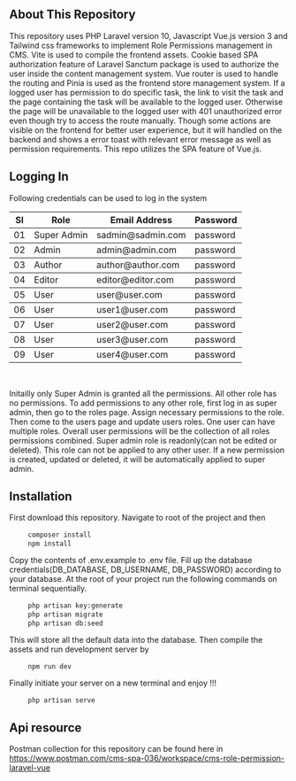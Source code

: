 ## About This Repository

This repository uses PHP Laravel version 10, Javascript Vue.js version 3 and Tailwind css frameworks to implement Role Permissions management in CMS. Vite is used to compile the frontend assets. Cookie based SPA authorization feature of Laravel Sanctum package is used to authorize the user inside the content management system. Vue router is used to handle the routing and Pinia is used as the frontend store management system. If a logged user has permission to do specific task, the link to visit the task and the page containing the task will be available to the logged user. Otherwise the page will be unavailable to the logged user with 401 unauthorized error even though try to access the route manually. Though some actions are visible on the frontend for better user experience, but it will handled on the backend and shows a error toast with relevant error message as well as permission requirements. This repo utilizes the SPA feature of Vue.js.

## Logging In

Following credentials can be used to log in the system

<table>
    <thead>
       <tr>
            <th>Sl</th>
            <th>Role</th>
            <th>Email Address</th>
            <th>Password</th>
       </tr> 
    </thead>
    <tbody>
        <tr>
            <td>01</td>
            <td>Super Admin</td>
            <td>sadmin@sadmin.com</td>
            <td>password</td>
        </tr>
    </tbody>
    <tbody>
        <tr>
            <td>02</td>
            <td>Admin</td>
            <td>admin@admin.com</td>
            <td>password</td>
        </tr>
    </tbody>
        <tbody>
        <tr>
            <td>03</td>
            <td>Author</td>
            <td>author@author.com</td>
            <td>password</td>
        </tr>
    </tbody>
        <tbody>
        <tr>
            <td>04</td>
            <td>Editor</td>
            <td>editor@editor.com</td>
            <td>password</td>
        </tr>
    </tbody>
        <tbody>
        <tr>
            <td>05</td>
            <td>User</td>
            <td>user@user.com</td>
            <td>password</td>
        </tr>
    </tbody>
        <tbody>
        <tr>
            <td>06</td>
            <td>User</td>
            <td>user1@user.com</td>
            <td>password</td>
        </tr>
    </tbody>
        <tbody>
        <tr>
            <td>07</td>
            <td>User</td>
            <td>user2@user.com</td>
            <td>password</td>
        </tr>
    </tbody>
        <tbody>
        <tr>
            <td>08</td>
            <td>User</td>
            <td>user3@user.com</td>
            <td>password</td>
        </tr>
    </tbody>
        <tbody>
        <tr>
            <td>09</td>
            <td>User</td>
            <td>user4@user.com</td>
            <td>password</td>
        </tr>
    </tbody>
</table>
<br>

Initailly only Super Admin is granted all the permissions. All other role has no permissions. To add permissions to any other role, first log in as super admin, then go to the roles page. Assign necessary permissions to the role. Then come to the users page and update users roles. One user can have multiple roles. Overall user permissions will be the collection of all roles permissions combined. Super admin role is readonly(can not be edited or deleted). This role can not be applied to any other user. If a new permission is created, updated or deleted, it will be automatically applied to super admin.

## Installation

First download this repository. Navigate to root of the project and then

<pre>
    <code>composer install</code>
    <code>npm install</code>
</pre>

Copy the contents of .env.example to .env file. Fill up the database credentials(DB_DATABASE, DB_USERNAME, DB_PASSWORD) according to your database. At the root of your project run the following commands on terminal sequentially.

<pre>
    <code>php artisan key:generate</code>
    <code>php artisan migrate</code>
    <code>php artisan db:seed</code>
</pre>

This will store all the default data into the database. Then compile the assets and run development server by

<pre>
    <code>npm run dev</code>
</pre>

Finally initiate your server on a new terminal and enjoy !!!

<pre>
    <code>php artisan serve</code>
</pre>

## Api resource

Postman collection for this repository can be found here in https://www.postman.com/cms-spa-036/workspace/cms-role-permission-laravel-vue
